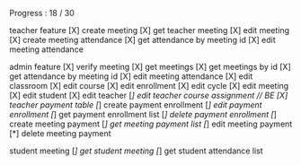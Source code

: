 Progress : 18 / 30

teacher feature
[X] create meeting
[X] get teacher meeting
[X] edit meeting
[X] create meeting attendance
[X] get attendance by meeting id
[X] edit meeting attendance

admin feature
[X] verify meeting
[X] get meetings
[X] get meetings by id
[X] get attendance by meeting id
[X] edit meeting attendance
[X] edit classroom
[X] edit course
[X] edit enrollment
[X] edit cycle
[X] edit meeting
[X] edit student
[X] edit teacher
[*] edit teacher course assignment // BE
[X] teacher payment table
[*] create payment enrollment
[*] edit payment enrollment
[*] get payment enrollment list
[*] delete payment enrollment
[*] create meeting payment
[*] get meeting payment list
[*] edit meeting payment
[*] delete meeting payment

student meeting
[*] get student meeting
[*] get student attendance list
